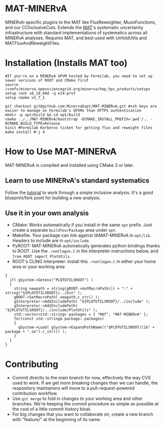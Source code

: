 # MAT-MINERvA
MINERvA-specific plugins to the MAT like FluxReweighter, MuonFunctions, and our CCInclusiveCuts.  Extends the [MAT](https://github.com/MinervaExpt/MAT)'s systematic uncertainty infrastructure with standard implementations of systematics across all MINERvA analyses.  Requires MAT, and best used with UnfoldUtils and MATFluxAndReweightFiles.

# Installation (Installs MAT too)
```
#If you're on a MINERvA GPVM hosted by Fermilab, you need to set up newer versions of ROOT and CMake first
source /cvmfs/minerva.opensciencegrid.org/minerva/hep_hpc_products/setups
setup root v6_10_04d -q e14:prof
setup cmake v3_7_1

git checkout git@github.com:MinervaExpt/MAT-MINERvA.git #ssh keys are easier to manage on Fermilab's GPVMs than HTTPS authentication
mkdir -p opt/build && cd opt/build
cmake ../../MAT-MINERvA/bootstrap -DCMAKE_INSTALL_PREFIX=`pwd`/.. -DCMAKE_BUILD_TYPE=Release
kinit #Fermilab Kerberos ticket for getting flux and reweight files
make install #-j 4
```

# How to Use MAT-MINERvA
MAT-MINERvA is compiled and installed using CMake 3 or later.

## Learn to use MINERvA's standard systematics
Follow the [tutorial](https://github.com/MinervaExpt/MINERvA-101-Cross-Section) to work through a simple inclusive analysis.  It's a good blueprint/fork point for building a new analysis.

## Use it in your own analysis
- CMake: Works automatically if you install in the same `opt` prefix.  Just create a separate `buildYourPackage` area under `opt`.
- Makefile: Your package can link against libMAT-MINERvA in `opt/lib`.  Headers to include are in `opt/include`.
- PyROOT: MAT-MINERvA automatically generates python bindings thanks to ROOT.  Use the `.rootlogon.C` in the interpreter instructions below, and `from ROOT import PlotUtils`.
- ROOT's CLING Interpreter: Install this `.rootlogon.C` in either your home area or your working area
```
{
  if( gSystem->Getenv("PLOTUTILSROOT") )
  {
    string newpath = string(gROOT->GetMacroPath()) + ":" + string("${PLOTUTILSROOT}/../bin" );
    gROOT->SetMacroPath( newpath.c_str() );
    gInterpreter->AddIncludePath( "${PLOTUTILSROOT}/../include" );
    gInterpreter->AddIncludePath( "${PLOTUTILSROOT}/../include/PlotUtils" );
    std::vector<std::string> packages = { "MAT", "MAT-MINERvA" };
    for(const std::string& package: packages)
    {
      gSystem->Load( gSystem->ExpandPathName(("$PLOTUTILSROOT/lib" + package + ".so").c_str()) );
    }
  }
}
```  

# Contributing
- Commit directly to the main branch for now, effectively the way CVS used to work.  If we get more breaking changes than we can handle, the respository maintainers will move to a pull-request-powered contribution workflow.
- Use `git merge` to fold in changes to your working area and other branches.  We're keeping the commit procedure as simple as possible at the cost of a little commit history bloat.
- For big changes that you want to collaborate on, create a new branch with "feature/" at the beginning of its name.
